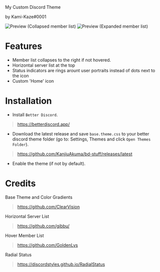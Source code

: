My Custom Discord Theme

by Kami-Kaze#0001

![Preview (Collapsed member list)](https://cdn.discordapp.com/attachments/751218101969748108/865273474834759680/unknown.png)
![Preview (Expanded member list)](https://cdn.discordapp.com/attachments/751218101969748108/865273544249573406/unknown.png)

Features
===
- Member list collapses to the right if not hovered.
- Horizontal server list at the top
- Status indicators are rings arount user portraits instead of dots next to the icon
- Custom 'Home' icon

Installation
===

- Install `Better Discord`.
> https://betterdiscord.app/

- Download the latest release and save `base.theme.css` to your better discord theme folder (go to: Settings, Themes and click `Open Themes Folder`).
> https://github.com/KanjiuAkuma/bd-stuff/releases/latest

- Enable the theme (if not by default).


Credits
===

Base Theme and Color Gradients
> https://github.com/ClearVision

Horizontal Server List
> https://github.com/gibbu/

Hover Member List
> https://github.com/GoldenLys

Radial Status
> https://discordstyles.github.io/RadialStatus